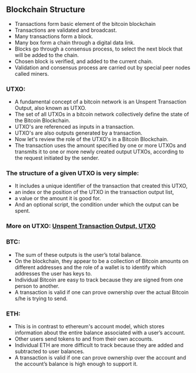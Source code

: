 ## Blockchain Structure

- Transactions form basic element of the bitcoin blockchain
- Transactions are validated and broadcast. 
- Many transactions form a block. 
- Many box form a chain through a digital data link. 
- Blocks go through a consensus process, to select the next block that will be added to the chain. 
- Chosen block is verified, and added to the current chain. 
- Validation and consensus process are carried out by special peer nodes called miners.


### UTXO:

- A fundamental concept of a bitcoin network is an Unspent Transaction Output, also known as UTXO. 
- The set of all UTXOs in a bitcoin network collectively define the state of the Bitcoin Blockchain. 
- UTXO's are referenced as inputs in a transaction. 
- UTXO's are also outputs generated by a transaction. 
- Now let's review the role of the UTXO's in a Bitcoin Blockchain. 
- The transaction uses the amount specified by one or more UTXOs and transmits it to one or more newly created output UTXOs, according to the request initiated by the sender. 

### The structure of a given UTXO is very simple:

- It includes a unique identifier of the transaction that created this UTXO, 
- an index or the position of the UTXO in the transaction output list, 
- a value or the amount it is good for. 
- And an optional script, the condition under which the output can be spent. 


### More on UTXO: [Unspent Transaction Output, UTXO](https://www.smithandcrown.com/definition/unspent-transaction-outputs-utxo/)
### BTC:

- The sum of these outputs is the user’s total balance. 
- On the blockchain, they appear to be a collection of Bitcoin amounts on different addresses and the role of a wallet is to identify which addresses the user has keys to. 
- Individual Bitcoin are easy to track because they are signed from one person to another. 
- A transaction is valid if one can prove ownership over the actual Bitcoin s/he is trying to send.

### ETH:

- This is in contrast to ethereum's account model, which stores information about the entire balance associated with a user’s account. 
- Other users send tokens to and from their own accounts. 
- Individual ETH are more difficult to track because they are added and subtracted to user balances. 
- A transaction is valid if one can prove ownership over the account and the account’s balance is high enough to support it.
